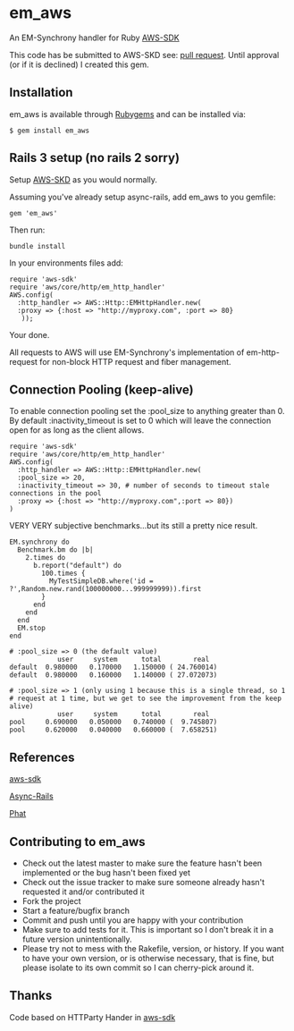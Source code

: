 # em_aws
An EM-Synchrony handler for Ruby [AWS-SDK](https://github.com/JoshMcKin/aws-sdk-for-ruby)

This code has be submitted to AWS-SKD see: [pull request](https://github.com/amazonwebservices/aws-sdk-for-ruby/pull/14). 
Until approval (or if it is declined) I created this gem.

## Installation

em_aws is available through [Rubygems](https://rubygems.org/gems/em_aws) and can be installed via:

    $ gem install em_aws

## Rails 3 setup (no rails 2 sorry)
Setup [AWS-SKD](https://github.com/amazonwebservices/aws-sdk-for-ruby/blob/master/README.rdoc) as you would normally.

Assuming you've already setup async-rails, add em_aws to you gemfile:
    
    gem 'em_aws'

Then run:
    
    bundle install

In your environments files add:

    require 'aws-sdk'
    require 'aws/core/http/em_http_handler'
    AWS.config(
      :http_handler => AWS::Http::EMHttpHandler.new(
      :proxy => {:host => "http://myproxy.com", :port => 80}
       ));

Your done. 

All requests to AWS will use EM-Synchrony's implementation of em-http-request for non-block HTTP request and fiber management.

## Connection Pooling (keep-alive)
To enable connection pooling set the :pool_size to anything greater than 0. By default :inactivity_timeout is set
to 0 which will leave the connection open for as long as the client allows.
    
    require 'aws-sdk'
    require 'aws/core/http/em_http_handler'
    AWS.config(
      :http_handler => AWS::Http::EMHttpHandler.new(
      :pool_size => 20,
      :inactivity_timeout => 30, # number of seconds to timeout stale connections in the pool
      :proxy => {:host => "http://myproxy.com",:port => 80})
    )

VERY VERY subjective benchmarks...but its still a pretty nice result.

    EM.synchrony do 
      Benchmark.bm do |b|
        2.times do 
          b.report("default") do
            100.times { 
              MyTestSimpleDB.where('id = ?',Random.new.rand(100000000...999999999)).first
            }
          end
        end
      end
      EM.stop
    end

    # :pool_size => 0 (the default value)
                user     system      total        real
    default  0.980000   0.170000   1.150000 ( 24.760014)
    default  0.980000   0.160000   1.140000 ( 27.072073)

    # :pool_size => 1 (only using 1 because this is a single thread, so 1 
    # request at 1 time, but we get to see the improvement from the keep alive)
                user     system      total        real
    pool     0.690000   0.050000   0.740000 (  9.745807)
    pool     0.620000   0.040000   0.660000 (  7.658251)

## References

  [aws-sdk](https://github.com/amazonwebservices/aws-sdk-for-ruby)

  [Async-Rails](https://github.com/igrigorik/async-rails)

  [Phat](http://www.mikeperham.com/2010/04/03/introducing-phat-an-asynchronous-rails-app/)

## Contributing to em_aws
 
* Check out the latest master to make sure the feature hasn't been implemented or the bug hasn't been fixed yet
* Check out the issue tracker to make sure someone already hasn't requested it and/or contributed it
* Fork the project
* Start a feature/bugfix branch
* Commit and push until you are happy with your contribution
* Make sure to add tests for it. This is important so I don't break it in a future version unintentionally.
* Please try not to mess with the Rakefile, version, or history. If you want to have your own version, or is otherwise necessary, that is fine, but please isolate to its own commit so I can cherry-pick around it.

## Thanks
Code based on HTTParty Hander in [aws-sdk](https://github.com/amazonwebservices/aws-sdk-for-ruby/blob/master/README.rdoc)
